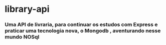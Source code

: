 # library-api

### Uma API de livraria, para continuar os estudos com Express e praticar uma tecnologia nova, o Mongodb , aventurando nesse mundo NOSql
